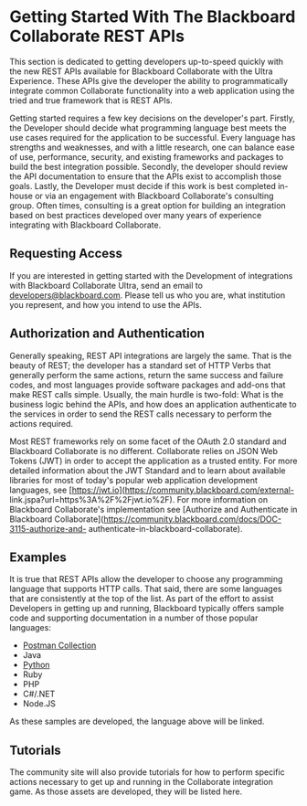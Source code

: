 # Getting Started With The Blackboard Collaborate REST APIs
This section is dedicated to getting developers up-to-speed quickly with the
new REST APIs available for Blackboard Collaborate with the Ultra Experience.
These APIs give the developer the ability to programmatically integrate common
Collaborate functionality into a web application using the tried and true
framework that is REST APIs.

Getting started requires a few key decisions on the developer's part. Firstly,
the Developer should decide what programming language best meets the use cases
required for the application to be successful. Every language has strengths
and weaknesses, and with a little research, one can balance ease of use,
performance, security, and existing frameworks and packages to build the best
integration possible. Secondly, the developer should review the API
documentation to ensure that the APIs exist to accomplish those goals. Lastly,
the Developer must decide if this work is best completed in-house or via an
engagement with Blackboard Collaborate's consulting group. Often times,
consulting is a great option for building an integration based on best
practices developed over many years of experience integrating with Blackboard
Collaborate.

## Requesting Access

If you are interested in getting started with the Development of integrations
with Blackboard Collaborate Ultra, send an email to
[developers@blackboard.com](mailto:developers@blackboard.com). Please tell us
who you are, what institution you represent, and how you intend to use the
APIs.

## Authorization and Authentication

Generally speaking, REST API integrations are largely the same. That is the
beauty of REST; the developer has a standard set of HTTP Verbs that generally
perform the same actions, return the same success and failure codes, and most
languages provide software packages and add-ons that make REST calls simple.
Usually, the main hurdle is two-fold: What is the business logic behind the
APIs, and how does an application authenticate to the services in order to
send the REST calls necessary to perform the actions required.

Most REST frameworks rely on some facet of the OAuth 2.0 standard and
Blackboard Collaborate is no different. Collaborate relies on JSON Web Tokens
(JWT) in order to accept the application as a trusted entity. For more
detailed information about the JWT Standard and to learn about available
libraries for most of today's popular web application development languages,
see [https://jwt.io](https://community.blackboard.com/external-
link.jspa?url=https%3A%2F%2Fjwt.io%2F). For more information on Blackboard
Collaborate's implementation see [Authorize and Authenticate in Blackboard
Collaborate](https://community.blackboard.com/docs/DOC-3115-authorize-and-
authenticate-in-blackboard-collaborate).

## Examples

It is true that REST APIs allow the developer to choose any programming
language that supports HTTP calls. That said, there are some languages that
are consistently at the top of the list. As part of the effort to assist
Developers in getting up and running, Blackboard typically offers sample code
and supporting documentation in a number of those popular languages:

  * [Postman Collection](https://community.blackboard.com/external-link.jspa?url=https%3A%2F%2Fgithub.com%2Fblackboard%2FBBDN-Collab-Postman-REST)
  * Java
  * [Python](https://community.blackboard.com/external-link.jspa?url=https%3A%2F%2Fgithub.com%2Fblackboard%2FBBDN-Collab-REST-Demo-Python)
  * Ruby
  * PHP
  * C#/.NET
  * Node.JS

As these samples are developed, the language above will be linked.

##

## Tutorials

The community site will also provide tutorials for how to perform specific
actions necessary to get up and running in the Collaborate integration game.
As those assets are developed, they will be listed here.

